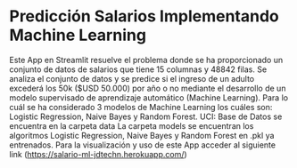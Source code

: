 # Predicción Salarios Implementando Machine Learning
Este App en Streamlit resuelve el problema donde se ha proporcionado un conjunto de datos de salarios que tiene 15 columnas y 48842 filas. Se analiza el conjunto de datos y se predice si el ingreso de un adulto excederá los 50k ($USD 50.000) por año o no mediante el desarrollo de un modelo supervisado de aprendizaje automático (Machine Learning). Para lo cuál se ha considerado 3 modelos de Machine Learning los cuáles son: Logistic Regression, Naive Bayes y Random Forest. 
UCI: Base de Datos se encuentra en la carpeta data
La carpeta models se encuentran los algoritmos Logistic Regression, Naive Bayes y Random Forest en .pkl ya entrenados.
Para la visualización y uso de este App acceder al siguiente link (https://salario-ml-jdtechn.herokuapp.com/)
